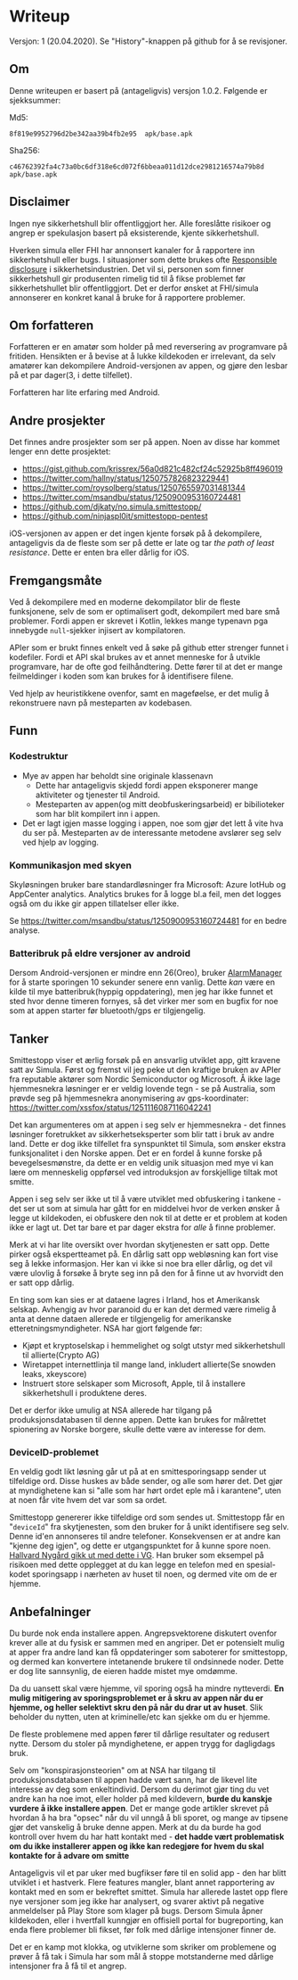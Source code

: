 # Writeup

Versjon: 1 (20.04.2020). Se "History"-knappen på github for å se revisjoner.

## Om

Denne writeupen er basert på (antageligvis) versjon 1.0.2. Følgende er sjekksummer:

Md5:
```
8f819e9952796d2be342aa39b4fb2e95  apk/base.apk
```

Sha256:
```
c46762392fa4c73a0bc6df318e6cd072f6bbeaa011d12dce2981216574a79b8d  apk/base.apk
```

## Disclaimer

Ingen nye sikkerhetshull blir offentliggjort her. Alle foreslåtte risikoer og angrep er spekulasjon basert på eksisterende, kjente sikkerhetshull.

Hverken simula eller FHI har annonsert kanaler for å rapportere inn sikkerhetshull eller bugs. I situasjoner som dette brukes ofte [Responsible disclosure](https://en.wikipedia.org/wiki/Responsible_disclosure) i sikkerhetsindustrien. Det vil si, personen som finner sikkerhetshull gir produsenten rimelig tid til å fikse problemet før sikkerhetshullet blir offentliggjort. Det er derfor ønsket at FHI/simula annonserer en konkret kanal å bruke for å rapportere problemer.

## Om forfatteren

Forfatteren er en amatør som holder på med reversering av programvare på fritiden. Hensikten er å bevise at å lukke kildekoden er irrelevant, da selv amatører kan dekompilere Android-versjonen av appen, og gjøre den lesbar på et par dager(3, i dette tilfellet).

Forfatteren har lite erfaring med Android.

## Andre prosjekter

Det finnes andre prosjekter som ser på appen. Noen av disse har kommet lenger enn dette prosjektet:

 * https://gist.github.com/krissrex/56a0d821c482cf24c52925b8ff496019
 * https://twitter.com/hallny/status/1250757826823229441
 * https://twitter.com/roysolberg/status/1250765597031481344
 * https://twitter.com/msandbu/status/1250900953160724481
 * https://github.com/djkaty/no.simula.smittestopp/
 * https://github.com/ninjaspl0it/smittestopp-pentest


iOS-versjonen av appen er det ingen kjente forsøk på å dekompilere, antageligvis da de fleste som ser på dette er late og tar _the path of least resistance_. Dette er enten bra eller dårlig for iOS.

## Fremgangsmåte

Ved å dekompilere med en moderne dekompilator blir de fleste funksjonene, selv de som er optimalisert godt, dekompilert med bare små problemer. Fordi appen er skrevet i Kotlin, lekkes mange typenavn pga innebygde `null`-sjekker injisert av kompilatoren. 

APIer som er brukt finnes enkelt ved å søke på github etter strenger funnet i kodefiler. Fordi et API skal brukes av et annet menneske for å utvikle programvare, har de ofte god feilhåndtering. Dette fører til at det er mange feilmeldinger i koden som kan brukes for å identifisere filene. 

Ved hjelp av heuristikkene ovenfor, samt en mageføelse, er det mulig å rekonstruere navn på mesteparten av kodebasen. 

## Funn

### Kodestruktur

 * Mye av appen har beholdt sine originale klassenavn
   - Dette har antageligvis skjedd fordi appen eksponerer mange aktiviteter og tjenester til Android.
   - Mesteparten av appen(og mitt deobfuskeringsarbeid) er bibilioteker som har blit kompilert inn i appen.
 * Det er lagt igjen masse logging i appen, noe som gjør det lett å vite hva du ser på. Mesteparten av de interessante metodene avslører seg selv ved hjelp av logging.

### Kommunikasjon med skyen

Skyløsningen bruker bare standardløsninger fra Microsoft: Azure IotHub og AppCenter analytics. Analytics brukes for å logge bl.a feil, men det logges også om du ikke gir appen tillatelser eller ikke.

Se https://twitter.com/msandbu/status/1250900953160724481 for en bedre analyse.

### Batteribruk på eldre versjoner av android

Dersom Android-versjonen er mindre enn 26(Oreo), bruker [AlarmManager](https://developer.android.com/reference/android/app/AlarmManager#set(int,%20long,%20android.app.PendingIntent)) for å starte sporingen 10 sekunder senere enn vanlig. Dette _kan_ være en kilde til mye batteribruk(hyppig oppdatering), men jeg har ikke funnet et sted hvor denne timeren fornyes, så det virker mer som en bugfix for noe som at appen starter før bluetooth/gps er tilgjengelig.

## Tanker

Smittestopp viser et ærlig forsøk på en ansvarlig utviklet app, gitt kravene satt av Simula. Først og fremst vil jeg peke ut den kraftige bruken av APIer fra reputable aktører som Nordic Semiconductor og Microsoft. Å ikke lage hjemmesnekra løsninger er er veldig lovende tegn - se på Australia, som prøvde seg på hjemmesnekra anonymisering av gps-koordinater: https://twitter.com/xssfox/status/1251116087116042241

Det kan argumenteres om at appen i seg selv er hjemmesnekra - det finnes løsninger foretrukket av sikkerhetseksperter som blir tatt i bruk av andre land. Dette er dog ikke tilfellet fra synspunktet til Simula, som ønsker ekstra funksjonalitet i den Norske appen. Det er en fordel å kunne forske på bevegelsesmønstre, da dette er en veldig unik situasjon med mye vi kan lære om menneskelig oppførsel ved introduksjon av forskjellige tiltak mot smitte.

Appen i seg selv ser ikke ut til å være utviklet med obfuskering i tankene - det ser ut som at simula har gått for en middelvei hvor de verken ønsker å legge ut kildekoden, ei obfuskere den nok til at dette er et problem at koden ikke er lagt ut. Det tar bare et par dager ekstra for _alle_ å finne problemer.

Merk at vi har lite oversikt over hvordan skytjenesten er satt opp. Dette pirker også ekspertteamet på. En dårlig satt opp webløsning kan fort vise seg å lekke informasjon. Her kan vi ikke si noe bra eller dårlig, og det vil være ulovlig å forsøke å bryte seg inn på den for å finne ut av hvorvidt den er satt opp dårlig. 

En ting som kan sies er at dataene lagres i Irland, hos et Amerikansk selskap. Avhengig av hvor paranoid du er kan det dermed være rimelig å anta at denne dataen allerede er tilgjengelig for amerikanske etteretningsmyndigheter. NSA har gjort følgende før:

 * Kjøpt et kryptoselskap i hemmelighet og solgt utstyr med sikkerhetshull til allierte(Crypto AG)
 * Wiretappet internettlinja til mange land, inkludert allierte(Se snowden leaks, xkeyscore)
 * Instruert store selskaper som Microsoft, Apple, til å installere sikkerhetshull i produktene deres.

Det er derfor ikke umulig at NSA allerede har tilgang på produksjonsdatabasen til denne appen. Dette kan brukes for målrettet spionering av Norske borgere, skulle dette være av interesse for dem.

### DeviceID-problemet

En veldig godt likt løsning går ut på at en smittesporingsapp sender ut tilfeldige ord. Disse huskes av både sender, og alle som hører det. Det gjør at myndighetene kan si "alle som har hørt ordet eple må i karantene", uten at noen får vite hvem det var som sa ordet.

Smittestopp genererer ikke tilfeldige ord som sendes ut. Smittestopp får en "`deviceId`" fra skytjenesten, som den bruker for å unikt identifisere seg selv. Denne id'en annonseres til andre telefoner. Konsekvensen er at andre kan "kjenne deg igjen", og dette er utgangspunktet for å kunne spore noen. [Hallvard Nygård gikk ut med dette i VG](https://www.vg.no/nyheter/innenriks/i/y3dwae/). Han bruker som eksempel på risikoen med dette opplegget at du kan legge en telefon med en spesial-kodet sporingsapp i nærheten av huset til noen, og dermed vite om de er hjemme. 

## Anbefalninger

Du burde nok enda installere appen. Angrepsvektorene diskutert ovenfor krever alle at du fysisk er sammen med en angriper. Det er potensielt mulig at apper fra andre land kan få oppdateringer som saboterer for smittestopp, og dermed kan konvertere intetanende brukere til ondsinnede noder. Dette er dog lite sannsynlig, de eieren hadde mistet mye omdømme.

Da du uansett skal være hjemme, vil sporing også ha mindre nytteverdi. **En mulig mitigering av sporingsproblemet er å skru av appen når du er hjemme, og heller selektivt skru den på når du drar ut av huset**. Slik beholder du nytten, uten at kriminelle/etc kan sjekke om du er hjemme.

De fleste problemene med appen fører til dårlige resultater og redusert nytte. Dersom du stoler på myndighetene, er appen trygg for dagligdags bruk.

Selv om "konspirasjonsteorien" om at NSA har tilgang til produksjonsdatabasen til appen hadde vært sann, har de likevel lite interesse av deg som enkeltindivid. Dersom du derimot gjør ting du vet andre kan ha noe imot, eller holder på med kildevern, **burde du kanskje vurdere å ikke installere appen**. Det er mange gode artikler skrevet på hvordan å ha bra "opsec" når du vil unngå å bli sporet, og mange av tipsene gjør det vanskelig å bruke denne appen. Merk at du da burde ha god kontroll over hvem du har hatt kontakt med - **det hadde vært problematisk om du ikke installerer appen og ikke kan redegjøre for hvem du skal kontakte for å advare om smitte**

Antageligvis vil et par uker med bugfikser føre til en solid app - den har blitt utviklet i et hastverk. Flere features mangler, blant annet rapportering av kontakt med en som er bekreftet smittet. Simula har allerede lastet opp flere nye versjoner som jeg ikke har analysert, og svarer aktivt på negative anmeldelser på Play Store som klager på bugs. Dersom Simula åpner kildekoden, eller i hvertfall kunngjør en offisiell portal for bugreporting, kan enda flere problemer bli fikset, før folk med dårlige intensjoner finner de. 

Det er en kamp mot klokka, og utviklerne som skriker om problemene og prøver å få tak i Simula har som mål å stoppe motstanderne med dårlige intensjoner fra å få til et angrep.

